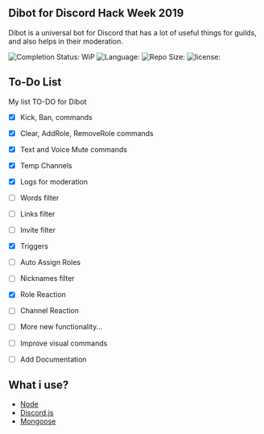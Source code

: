 
## Dibot for Discord Hack Week 2019
Dibot is a universal bot for Discord that has a lot of useful things for guilds, and also helps in their moderation.

![Completion Status: WiP](https://img.shields.io/badge/Completion%20Status-Work%20in%20Progress-critical.svg)  ![Language: ](https://img.shields.io/github/languages/top/Mirazex/Dibot.svg) ![Repo Size: ](https://img.shields.io/github/repo-size/Mirazex/Dibot.svg) ![license: ](https://img.shields.io/github/license/Mirazex/Dibot.svg)

## To-Do List
My list TO-DO for Dibot

- [x] Kick, Ban, commands
- [x] Clear, AddRole, RemoveRole commands
- [x] Text and Voice Mute commands
- [x] Temp Channels
- [x] Logs for moderation
- [ ] Words filter
- [ ] Links filter
- [ ] Invite filter
- [x] Triggers
- [ ] Auto Assign Roles
- [ ] Nicknames filter
- [x] Role Reaction
- [ ] Channel Reaction
- [ ] More new functionality...
- [ ] Improve visual commands

- [ ] Add Documentation


## What i use?
- [Node ](https://nodejs.org/)
- [Discord.js ](https://discord.js.org/)
- [Mongoose ](https://mongoosejs.com/)

